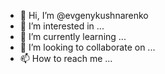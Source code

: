 - 👋 Hi, I’m @evgenykushnarenko
- 👀 I’m interested in ...
- 🌱 I’m currently learning ...
- 💞️ I’m looking to collaborate on ...
- 📫 How to reach me ...

<!---
evgenykushnarenko/evgenykushnarenko is a ✨ special ✨ repository because its `README.md` (this file) appears on your GitHub profile.
You can click the Preview link to take a look at your changes.
--->

